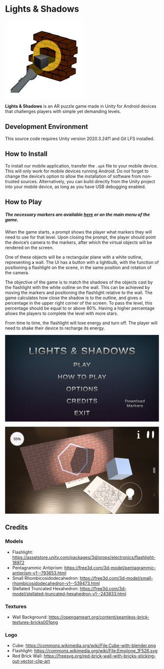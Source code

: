 # Lights & Shadows

![](./pictures/logo_256.png)

**Lights & Shadows** is an AR puzzle game made in Unity for Android devices that challenges players with simple yet demanding levels.

## Development Environment

This source code requires Unity version 2020.3.24f1 and Git LFS installed.

## How to Install

To install our mobile application, transfer the `.apk` file to your mobile device. This will only work for mobile devices running Android. Do not forget to change the device’s option to allow the installation of software from non-trusted sources. Alternatively, you can build directly from the Unity project into your mobile device, as long as you have USB debugging enabled.

## How to Play

##### The necessary markers are available [here](./markersPrint.pdf) or on the main menu of the game.

When the game starts, a prompt shows the player what markers they will need to use for that level. Upon closing the prompt, the player should point the device’s camera to the markers, after which the virtual objects will be rendered on the screen.

One of these objects will be a rectangular plane with a white outline, representing a wall. The UI has a button with a lightbulb, with the function of positioning a flashlight on the scene, in the same position and rotation of the camera.

The objective of the game is to match the shadows of the objects cast by the flashlight with the white outline on the wall. This can be achieved by moving the markers and positioning the flashlight relative to the wall. The game calculates how close the shadow is to the outline, and gives a percentage in the upper right corner of the screen. To pass the level, this percentage should be equal to or above 80%. Having a higher percentage allows the players to complete the level with more stars.

From time to time, the flashlight will lose energy and turn off. The player will need to shake their device to recharge its energy.

![](./pictures/GameScreenshot01.png)

![](./pictures/GameScreenshot02.png)

## Credits

### Models
- Flashlight: https://assetstore.unity.com/packages/3d/props/electronics/flashlight-18972
- Pentagrammic Antiprism: https://free3d.com/3d-model/pentagrammic-antiprism-v1--793653.html
- Small Rhombicosidodecahedron: https://free3d.com/3d-model/small-rhombicosidodecahedron-v1--539473.html
- Stellated Truncated Hexahedron: https://free3d.com/3d-model/stellated-truncated-hexahedron-v1--243833.html
### Textures
- Wall Background: https://opengameart.org/content/seamless-brick-textures-bricks001png
### Logo
- Cube: https://commons.wikimedia.org/wiki/File:Cube-with-blender.png
- Flashlight: https://commons.wikimedia.org/wiki/File:Emojione_1F526.svg
- Red Brick Wall: https://freesvg.org/red-brick-wall-with-bricks-sticking-out-vector-clip-art
